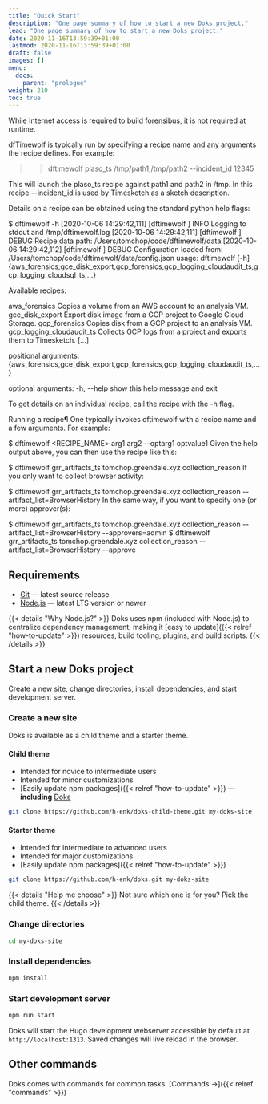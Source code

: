 ```yaml
---
title: "Quick Start"
description: "One page summary of how to start a new Doks project."
lead: "One page summary of how to start a new Doks project."
date: 2020-11-16T13:59:39+01:00
lastmod: 2020-11-16T13:59:39+01:00
draft: false
images: []
menu:
  docs:
    parent: "prologue"
weight: 210
toc: true
---
```


While Internet access is required to build forensibus, it is not required at runtime.

dfTimewolf is typically run by specifying a recipe name and any arguments the recipe defines. For example:

>> dftimewolf plaso_ts /tmp/path1,/tmp/path2 --incident_id 12345

This will launch the plaso_ts recipe against path1 and path2 in /tmp. In this recipe --incident_id is used by Timesketch as a sketch description.

Details on a recipe can be obtained using the standard python help flags:

$ dftimewolf -h
[2020-10-06 14:29:42,111] [dftimewolf          ] INFO     Logging to stdout and /tmp/dftimewolf.log
[2020-10-06 14:29:42,111] [dftimewolf          ] DEBUG    Recipe data path: /Users/tomchop/code/dftimewolf/data
[2020-10-06 14:29:42,112] [dftimewolf          ] DEBUG    Configuration loaded from: /Users/tomchop/code/dftimewolf/data/config.json
usage: dftimewolf [-h]
                             {aws_forensics,gce_disk_export,gcp_forensics,gcp_logging_cloudaudit_ts,gcp_logging_cloudsql_ts,...}

Available recipes:

 aws_forensics                      Copies a volume from an AWS account to an analysis VM.
 gce_disk_export                    Export disk image from a GCP project to Google Cloud Storage.
 gcp_forensics                      Copies disk from a GCP project to an analysis VM.
 gcp_logging_cloudaudit_ts          Collects GCP logs from a project and exports them to Timesketch.
 [...]

positional arguments:
  {aws_forensics,gce_disk_export,gcp_forensics,gcp_logging_cloudaudit_ts,...}

optional arguments:
  -h, --help            show this help message and exit




To get details on an individual recipe, call the recipe with the -h flag.









Running a recipe¶
One typically invokes dftimewolf with a recipe name and a few arguments. For example:

$ dftimewolf <RECIPE_NAME> arg1 arg2 --optarg1 optvalue1
Given the help output above, you can then use the recipe like this:

$ dftimewolf grr_artifacts_ts tomchop.greendale.xyz collection_reason
If you only want to collect browser activity:

$ dftimewolf grr_artifacts_ts tomchop.greendale.xyz collection_reason --artifact_list=BrowserHistory
In the same way, if you want to specify one (or more) approver(s):

$ dftimewolf grr_artifacts_ts tomchop.greendale.xyz collection_reason --artifact_list=BrowserHistory --approvers=admin
$ dftimewolf grr_artifacts_ts tomchop.greendale.xyz collection_reason --artifact_list=BrowserHistory --approve







## Requirements

- [Git](https://git-scm.com/) — latest source release
- [Node.js](https://nodejs.org/) — latest LTS version or newer

{{< details "Why Node.js?" >}}
Doks uses npm (included with Node.js) to centralize dependency management, making it [easy to update]({{< relref "how-to-update" >}}) resources, build tooling, plugins, and build scripts.
{{< /details >}}

## Start a new Doks project

Create a new site, change directories, install dependencies, and start development server.

### Create a new site

Doks is available as a child theme and a starter theme.

#### Child theme

- Intended for novice to intermediate users
- Intended for minor customizations
- [Easily update npm packages]({{< relref "how-to-update" >}}) — __including__ [Doks](https://www.npmjs.com/package/@hyas/doks)

```bash
git clone https://github.com/h-enk/doks-child-theme.git my-doks-site
```

#### Starter theme

- Intended for intermediate to advanced users
- Intended for major customizations
- [Easily update npm packages]({{< relref "how-to-update" >}})

```bash
git clone https://github.com/h-enk/doks.git my-doks-site
```

{{< details "Help me choose" >}}
Not sure which one is for you? Pick the child theme.
{{< /details >}}

### Change directories

```bash
cd my-doks-site
```

### Install dependencies

```bash
npm install
```

### Start development server

```bash
npm run start
```

Doks will start the Hugo development webserver accessible by default at `http://localhost:1313`. Saved changes will live reload in the browser.

## Other commands

Doks comes with commands for common tasks. [Commands →]({{< relref "commands" >}})

